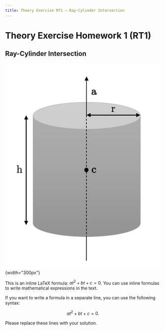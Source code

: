 ```yaml
---
title: Theory Exercise RT1 – Ray-Cylinder Intersection
---
```


# Theory Exercise Homework 1 (RT1)

## Ray-Cylinder Intersection

![A cylinder with axis $\mathbf{a}$, center $\mathbf{c}$, radius $r$, and height $h$](images/cyl_diagram.png){width="300px"}

This is an inline LaTeX formula: $a t^2 + b t + c = 0$. You can use inline formulas to write mathematical expressions in the text.

If you want to write a formula in a separate line, you can use the following syntax:

$$
\begin{equation}
a t^2 + b t + c = 0.
\end{equation}
$$

Please replace these lines with your solution.